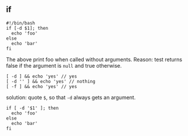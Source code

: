 ## if

```
#!/bin/bash
if [-d $1]; then
  echo 'foo'
else
  echo 'bar'
fi
```
The above print foo when called without arguments.
Reason: test returns false if the argument is ```null``` and true otherwise.

```
[ -d ] && echo 'yes' // yes
[ -d '' ] && echo 'yes' // nothing
[ -f ] && echo 'yes' // yes
```
solution: quote ```$```, so that ```-d``` always gets an argument.
```
if [ -d '$1' ]; then
  echo 'foo'
else
  echo 'bar'
fi
```
